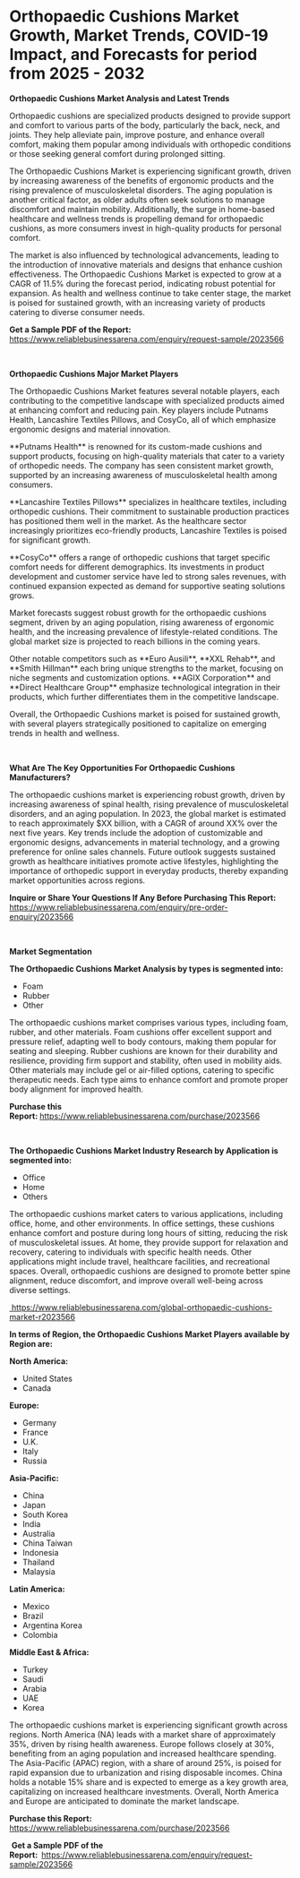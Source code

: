 <p><h1>Orthopaedic Cushions Market Growth, Market Trends, COVID-19 Impact, and Forecasts for period from 2025 - 2032</h1></p><p><strong>Orthopaedic Cushions Market Analysis and Latest Trends</strong></p>
<p><p>Orthopaedic cushions are specialized products designed to provide support and comfort to various parts of the body, particularly the back, neck, and joints. They help alleviate pain, improve posture, and enhance overall comfort, making them popular among individuals with orthopedic conditions or those seeking general comfort during prolonged sitting.</p><p>The Orthopaedic Cushions Market is experiencing significant growth, driven by increasing awareness of the benefits of ergonomic products and the rising prevalence of musculoskeletal disorders. The aging population is another critical factor, as older adults often seek solutions to manage discomfort and maintain mobility. Additionally, the surge in home-based healthcare and wellness trends is propelling demand for orthopaedic cushions, as more consumers invest in high-quality products for personal comfort.</p><p>The market is also influenced by technological advancements, leading to the introduction of innovative materials and designs that enhance cushion effectiveness. The Orthopaedic Cushions Market is expected to grow at a CAGR of 11.5% during the forecast period, indicating robust potential for expansion. As health and wellness continue to take center stage, the market is poised for sustained growth, with an increasing variety of products catering to diverse consumer needs.</p></p>
<p><strong>Get a Sample PDF of the Report:&nbsp;</strong> <a href="https://www.reliablebusinessarena.com/enquiry/request-sample/2023566?utm_campaign=2524&utm_medium=2&utm_source=Github&utm_content=ia&utm_term=13042025&utm_id=orthopaedic-cushions">https://www.reliablebusinessarena.com/enquiry/request-sample/2023566</a></p>
<p>&nbsp;</p>
<p><strong>Orthopaedic Cushions Major Market Players</strong></p>
<p><p>The Orthopaedic Cushions Market features several notable players, each contributing to the competitive landscape with specialized products aimed at enhancing comfort and reducing pain. Key players include Putnams Health, Lancashire Textiles Pillows, and CosyCo, all of which emphasize ergonomic designs and material innovation.</p><p>**Putnams Health** is renowned for its custom-made cushions and support products, focusing on high-quality materials that cater to a variety of orthopedic needs. The company has seen consistent market growth, supported by an increasing awareness of musculoskeletal health among consumers.</p><p>**Lancashire Textiles Pillows** specializes in healthcare textiles, including orthopedic cushions. Their commitment to sustainable production practices has positioned them well in the market. As the healthcare sector increasingly prioritizes eco-friendly products, Lancashire Textiles is poised for significant growth.</p><p>**CosyCo** offers a range of orthopedic cushions that target specific comfort needs for different demographics. Its investments in product development and customer service have led to strong sales revenues, with continued expansion expected as demand for supportive seating solutions grows.</p><p>Market forecasts suggest robust growth for the orthopaedic cushions segment, driven by an aging population, rising awareness of ergonomic health, and the increasing prevalence of lifestyle-related conditions. The global market size is projected to reach billions in the coming years.</p><p>Other notable competitors such as **Euro Ausili**, **XXL Rehab**, and **Smith Hillman** each bring unique strengths to the market, focusing on niche segments and customization options. **AGIX Corporation** and **Direct Healthcare Group** emphasize technological integration in their products, which further differentiates them in the competitive landscape.</p><p>Overall, the Orthopaedic Cushions market is poised for sustained growth, with several players strategically positioned to capitalize on emerging trends in health and wellness.</p></p>
<p>&nbsp;</p>
<p><strong>What Are The Key Opportunities For Orthopaedic Cushions Manufacturers?</strong></p>
<p><p>The orthopaedic cushions market is experiencing robust growth, driven by increasing awareness of spinal health, rising prevalence of musculoskeletal disorders, and an aging population. In 2023, the global market is estimated to reach approximately $XX billion, with a CAGR of around XX% over the next five years. Key trends include the adoption of customizable and ergonomic designs, advancements in material technology, and a growing preference for online sales channels. Future outlook suggests sustained growth as healthcare initiatives promote active lifestyles, highlighting the importance of orthopedic support in everyday products, thereby expanding market opportunities across regions.</p></p>
<p><strong>Inquire or Share Your Questions If Any Before Purchasing This Report:</strong> <a href="https://www.reliablebusinessarena.com/enquiry/pre-order-enquiry/2023566?utm_campaign=2524&utm_medium=2&utm_source=Github&utm_content=ia&utm_term=13042025&utm_id=orthopaedic-cushions">https://www.reliablebusinessarena.com/enquiry/pre-order-enquiry/2023566</a></p>
<p>&nbsp;</p>
<p><strong>Market Segmentation</strong></p>
<p><strong>The Orthopaedic Cushions Market Analysis by types is segmented into:</strong></p>
<p><ul><li>Foam</li><li>Rubber</li><li>Other</li></ul></p>
<p><p>The orthopaedic cushions market comprises various types, including foam, rubber, and other materials. Foam cushions offer excellent support and pressure relief, adapting well to body contours, making them popular for seating and sleeping. Rubber cushions are known for their durability and resilience, providing firm support and stability, often used in mobility aids. Other materials may include gel or air-filled options, catering to specific therapeutic needs. Each type aims to enhance comfort and promote proper body alignment for improved health.</p></p>
<p><strong>Purchase this Report:&nbsp;</strong><a href="https://www.reliablebusinessarena.com/purchase/2023566?utm_campaign=2524&utm_medium=2&utm_source=Github&utm_content=ia&utm_term=13042025&utm_id=orthopaedic-cushions">https://www.reliablebusinessarena.com/purchase/2023566</a></p>
<p>&nbsp;</p>
<p><strong>The Orthopaedic Cushions Market Industry Research by Application is segmented into:</strong></p>
<p><ul><li>Office</li><li>Home</li><li>Others</li></ul></p>
<p><p>The orthopaedic cushions market caters to various applications, including office, home, and other environments. In office settings, these cushions enhance comfort and posture during long hours of sitting, reducing the risk of musculoskeletal issues. At home, they provide support for relaxation and recovery, catering to individuals with specific health needs. Other applications might include travel, healthcare facilities, and recreational spaces. Overall, orthopaedic cushions are designed to promote better spine alignment, reduce discomfort, and improve overall well-being across diverse settings.</p></p>
<p><a href="https://www.reliablebusinessarena.com/global-orthopaedic-cushions-market-r2023566?utm_campaign=2524&utm_medium=2&utm_source=Github&utm_content=ia&utm_term=13042025&utm_id=orthopaedic-cushions">&nbsp;https://www.reliablebusinessarena.com/global-orthopaedic-cushions-market-r2023566</a></p>
<p><strong>In terms of Region, the Orthopaedic Cushions Market Players available by Region are:</strong></p>
<p>
    <p> <strong> North America: </strong>
        <ul>
            <li>United States</li>
            <li>Canada</li>
        </ul>
        </p> 
    <p> <strong> Europe: </strong>
        <ul>
            <li>Germany</li>
            <li>France</li>
            <li>U.K.</li>
            <li>Italy</li>
            <li>Russia</li>
        </ul>
        </p> 
    <p> <strong> Asia-Pacific: </strong>
        <ul>
            <li>China</li>
            <li>Japan</li>
            <li>South Korea</li>
            <li>India</li>
            <li>Australia</li>
            <li>China Taiwan</li>
            <li>Indonesia</li>
            <li>Thailand</li>
            <li>Malaysia</li>
        </ul>
        </p> 
    <p> <strong> Latin America: </strong>
        <ul>
            <li>Mexico</li>
            <li>Brazil</li>
            <li>Argentina Korea</li>
            <li>Colombia</li>
        </ul>
        </p> 
    <p> <strong> Middle East & Africa: </strong>
        <ul>
            <li>Turkey</li>
            <li>Saudi</li>
            <li>Arabia</li>
            <li>UAE</li>
            <li>Korea</li>
        </ul>
    </p>
    </p>
<p><p>The orthopaedic cushions market is experiencing significant growth across regions. North America (NA) leads with a market share of approximately 35%, driven by rising health awareness. Europe follows closely at 30%, benefiting from an aging population and increased healthcare spending. The Asia-Pacific (APAC) region, with a share of around 25%, is poised for rapid expansion due to urbanization and rising disposable incomes. China holds a notable 15% share and is expected to emerge as a key growth area, capitalizing on increased healthcare investments. Overall, North America and Europe are anticipated to dominate the market landscape.</p></p>
<p><strong>Purchase this Report: </strong><a href="https://www.reliablebusinessarena.com/purchase/2023566?utm_campaign=2524&utm_medium=2&utm_source=Github&utm_content=ia&utm_term=13042025&utm_id=orthopaedic-cushions">https://www.reliablebusinessarena.com/purchase/2023566</a></p>
<p>&nbsp;<strong>Get a Sample PDF of the Report:&nbsp;&nbsp;</strong><a href="https://www.reliablebusinessarena.com/enquiry/request-sample/2023566?utm_campaign=2524&utm_medium=2&utm_source=Github&utm_content=ia&utm_term=13042025&utm_id=orthopaedic-cushions">https://www.reliablebusinessarena.com/enquiry/request-sample/2023566</a></p>
<p><strong></strong></p>
<p><p></p><p></p><p></p></p>